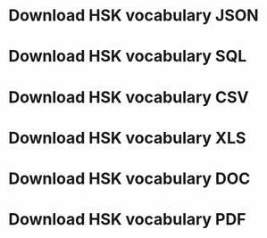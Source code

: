 # Download HSK vocabulary JSON

# Download HSK vocabulary SQL

# Download HSK vocabulary CSV

# Download HSK vocabulary XLS

# Download HSK vocabulary DOC

# Download HSK vocabulary PDF
